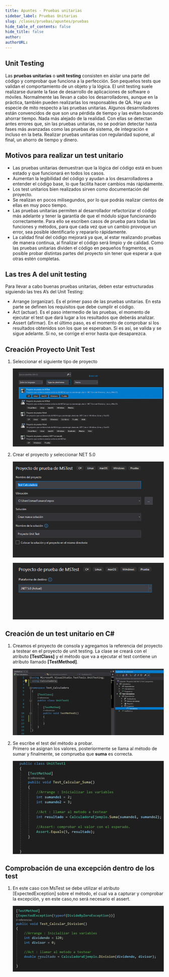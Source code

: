 ```yaml
---
title: Apuntes - Pruebas unitarias
sidebar_label: Pruebas Unitarias
slug: /clases/pruebas/apuntes/pruebas
hide_table_of_contents: false
hide_title: false
author: 
authorURL: 
---
```


## Unit Testing
Las **pruebas unitarias** o  **unit testing** consisten en aislar una parte del código y comprobar que funciona a la perfección. Son pequeños tests que validan el comportamiento de un objeto y la lógica.
El unit testing suele realizarse durante la fase de desarrollo de aplicaciones de software o móviles. Normalmente las llevan a cabo los desarrolladores, aunque en la práctica, también pueden realizarlas los responsables de QA.
Hay una especie de mito respecto a las pruebas unitarias. Algunos desarrolladores están convencidos de que son una pérdida de tiempo y las evitan buscando ahorrar tiempo.
Nada más alejado de la realidad.
Con ellas se detectan antes errores que, sin las pruebas unitarias, no se podrían detectar hasta fases más avanzadas como las pruebas de sistema, de integración e incluso en la beta.
Realizar pruebas unitarias con regularidad supone, al final, un ahorro de tiempo y dinero.


## Motivos para realizar un test unitario

* Las pruebas unitarias demuestran que la lógica del código está en buen estado y que funcionará en todos los casos.
* Aumentan la legibilidad del código y ayudan a los desarrolladores a entender el código base, lo que facilita hacer cambios más rápidamente.
* Los test unitarios bien realizados sirven como documentación del proyecto.
* Se realizan en pocos milisegundos, por lo que podrás realizar cientos de ellas en muy poco tiempo.
* Las pruebas unitarias permiten al desarrollador refactorizar el código más adelante y tener la garantía de que el módulo sigue funcionando correctamente. Para ello se escriben casos de prueba para todas las funciones y métodos, para que cada vez que un cambio provoque un error, sea posible identificarlo y repararlo rápidamente.
* La calidad final del código mejorará ya que, al estar realizando pruebas de manera continua, al finalizar el código será limpio y de calidad.
Como las pruebas unitarias dividen el código en pequeños fragmentos, es posible probar distintas partes del proyecto sin tener que esperar a que otras estén completas.


## Las tres A del unit testing

Para llevar a cabo buenas pruebas unitarias, deben estar estructuradas siguiendo las tres A’s del Unit Testing:

* Arrange (organizar). Es el primer paso de las pruebas unitarias. En esta parte se definen los requisitos que debe cumplir el código.
* Act (actuar). Es el paso intermedio de las pruebas, el momento de ejecutar el test que dará lugar a los resultados que deberás analizar.
* Assert (afirmar). En el último paso, es el momento de comprobar si los resultados obtenidos son los que se esperaban. Si es así, se valida y se sigue adelante. Si no, se corrige el error hasta que desaparezca.

## Creación Proyecto Unit Test

1. Seleccionar el siguiente tipo de proyecto

    ![Unit Test](/clases/11-testing/apuntes/UnitTest_00.PNG)

2. Crear el proyecto y seleccionar NET 5.0

    ![Unit Test](/clases/11-testing/apuntes/UnitTest_02.PNG)

    ![Unit Test](/clases/11-testing/apuntes/UnitTest_03.PNG)

## Creación de un test unitario en C#

1. Creamos el proyecto de consola y agregamos la referencia del proyecto a testear en el proyecto de unit testing. La clase se creará con el atributo **[TestClass]** y el método que va a ejecutar el test contiene un atributo llamado **[TestMethod]**. 

    ![Unit Test](/clases/11-testing/apuntes/UnitTest_04.PNG)

2. Se escribe el test del método a probar.   
   Primero se asignan los valores, posteriormente se llama al método de sumar y finalmente, se comprueba que **suma** es correcta.

    ![Unit Test](/clases/11-testing/apuntes/UnitTest_05.PNG)

## Comprobación de una excepción dentro de los test

1. En este caso con MsTest se debe utilizar el atributo [ExpectedException] sobre el método, el cual va a capturar y comprobar la excepción, y en este caso,no será necesario el assert.

    ![Unit Test](/clases/11-testing/apuntes/UnitTest_06.PNG)
